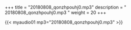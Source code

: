 +++
title = "20180808_qonzhpouhj0.mp3"
description = " 20180808_qonzhpouhj0.mp3 "
weight = 20
+++

{{< myaudio01 mp3="20180808_qonzhpouhj0.mp3" >}}

